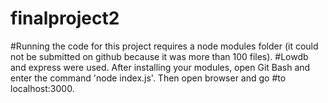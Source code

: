 # finalproject2
#Running the code for this project requires a node modules folder (it could not be submitted on github because it was more than 100 files). #Lowdb and express were used. After installing your modules, open Git Bash and enter the command 'node index.js'. Then open browser and go #to localhost:3000.
